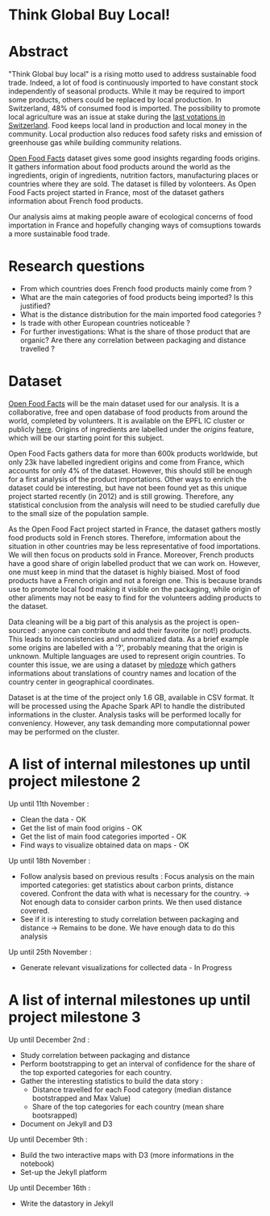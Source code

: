 # Think Global Buy Local!  

# Abstract
 "Think Global buy local" is a rising motto used to address sustainable food trade. Indeed, a lot of food is continuously imported to have constant stock independently of seasonal products. While it may be required to import some products, others could be replaced by local production. In Switzerland, 48% of consumed food is imported. The possibility to promote local agriculture was an issue at stake during the [last votations in Switzerland](https://www.bfs.admin.ch/bfs/fr/home/statistiques/politique/votations/annee-2018/2018-09-23/souverainete-alimentaire.html). Food keeps local land in production and local money in the community. Local production also reduces food safety risks and emission of greenhouse gas while building community relations. 
 
[Open Food Facts](https://world.openfoodfacts.org/) dataset gives some good insights regarding foods origins. It gathers information about food products around the world as the ingredients, origin of ingredients, nutrition factors, manufacturing places or countries where they are sold. The dataset is filled by volonteers.
As Open Food Facts project started in France, most of the dataset gathers information about French food products.

Our analysis aims at making people aware of ecological concerns of food importation in France and hopefully changing ways of comsuptions towards a more sustainable food trade.

# Research questions
- From which countries does French food products mainly come from ? 
- What are the main categories of food products being imported? Is this justified?
- What is the distance distribution for the main imported food categories ?
- Is trade with other European countries noticeable ? 
- For further investigations: What is the share of those product that are organic? Are there any correlation between packaging and distance travelled ?

# Dataset

[Open Food Facts](https://world.openfoodfacts.org/) will be the main dataset used for our analysis. It is a collaborative, free and open database of food products from around the world, completed by volunteers. It is available on the EPFL IC cluster or publicly [here](https://world.openfoodfacts.org/data). Origins of ingredients are labelled under the *origins* feature, which will be our starting point for this subject.

Open Food Facts gathers data for more than 600k products worldwide, but only 23k have labelled ingredient origins and come from France, which accounts for only 4% of the dataset.  However, this should still be enough for a first analysis of the product importations. Other ways to enrich the dataset could be interesting, but have not been found yet as this unique project started recently (in 2012) and is still growing. Therefore, any statistical conclusion from the analysis will need to be studied carefully due to the small size of the population sample.

As the Open Food Fact project started in France, the dataset gathers mostly food products sold in French stores. Therefore, imformation about the situation in other countries may be less representative of food importations. We will then focus on products sold in France. Moreover, French products have a good share of origin labelled product that we can work on.
However, one must keep in mind that the dataset is highly biaised. Most of food products have a French origin and not a foreign one. This is because brands use to promote local food making it visible on the packaging, while origin of other aliments may not be easy to find for the volunteers adding products to the dataset.

Data cleaning will be a big part of this analysis as the project is open-sourced : anyone can contribute and add their favorite (or not!) products. This leads to inconsistencies and unnormalized data. As a brief example some origins are labelled with a '?', probably meaning that the origin is unknown.
Multiple languages are used to represent origin countries. To counter this issue, we are using a dataset by [mledoze](https://github.com/mledoze/countries) which gathers informations about translations of country names and location of the country center in geographical coordinates.

Dataset is at the time of the project only 1.6 GB, available in CSV format. It will be processed using the Apache Spark API to handle the distributed informations in the cluster. Analysis tasks will be performed locally for conveniency. However, any task demanding more computationnal power may be performed on the cluster.

# A list of internal milestones up until project milestone 2  

Up until 11th November :
- Clean the data - OK
- Get the list of main food origins - OK
- Get the list of main food categories imported - OK
- Find ways to visualize obtained data on maps - OK

Up until 18th November :
- Follow analysis based on previous results : Focus analysis on the main imported categories: get statistics about carbon prints, distance covered. Confront the data with what is necessary for the country.
-> Not enough data to consider carbon prints. We then used distance covered. 
- See if it is interesting to study correlation between packaging and distance
-> Remains to be done. We have enough data to do this analysis

Up until 25th November :
- Generate relevant visualizations for collected data - In Progress

# A list of internal milestones up until project milestone 3  

Up until December 2nd :
- Study correlation between packaging and distance
- Perform bootstrapping to get an interval of confidence for the share of the top exported categories for each country.
- Gather the interesting statistics to build the data story : 
   * Distance travelled for each Food category (median distance bootstrapped and Max Value)
   * Share of the top categories for each country (mean share bootsrapped)
- Document on Jekyll and D3

Up until December 9th :  
- Build the two interactive maps with D3 (more informations in the notebook)
- Set-up the Jekyll platform

Up until December 16th :
- Write the datastory in Jekyll
